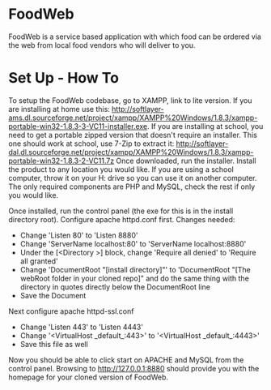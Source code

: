 FoodWeb
=======

FoodWeb is a service based application with which food can be ordered via the web from local food vendors who will deliver to you.

Set Up - How To
=======

To setup the FoodWeb codebase, go to XAMPP, link to lite version. If you are installing at home use this: http://softlayer-ams.dl.sourceforge.net/project/xampp/XAMPP%20Windows/1.8.3/xampp-portable-win32-1.8.3-3-VC11-installer.exe.
If you are installing at school, you need to get a portable zipped version that doesn't require an installer. This one should work at school, use 7-Zip to extract it: http://softlayer-dal.dl.sourceforge.net/project/xampp/XAMPP%20Windows/1.8.3/xampp-portable-win32-1.8.3-2-VC11.7z
Once downloaded, run the installer. Install the product to any location you would like. If you are using a school computer, throw it on your H: drive so you can use it on another computer. 
The only required components are PHP and MySQL, check the rest if only you would like. 

Once installed, run the control panel (the exe for this is in the install directory root).
Configure apache httpd.conf first. Changes needed:
<ul>
<li>Change 'Listen 80' to 'Listen 8880'</li>
<li>Change 'ServerName localhost:80' to 'ServerName localhost:8880'</li>
<li>Under the [&lt;Directory &gt;] block, change 'Require all denied' to 'Require all granted'</li>
<li>
 Change 'DocumentRoot "[install directory]"' to 'DocumentRoot "[The webRoot folder in your cloned repo]"
 and do the same thing with the directory in quotes directly below the DocumentRoot line
</li>
<li>Save the Document</li>
</ul>
 
Next configure apache httpd-ssl.conf
<ul>
<li>Change 'Listen 443' to 'Listen 4443'</li>
<li>Change '&lt;VirtualHost _default_:443&gt;' to '&lt;VirtualHost _default_:4443&gt;'</li>
<li>Save this file as well</li>
</ul>

Now you should be able to click start on APACHE and MySQL from the control panel. Browsing to http://127.0.0.1:8880 should provide you with the homepage for your cloned version of FoodWeb.

